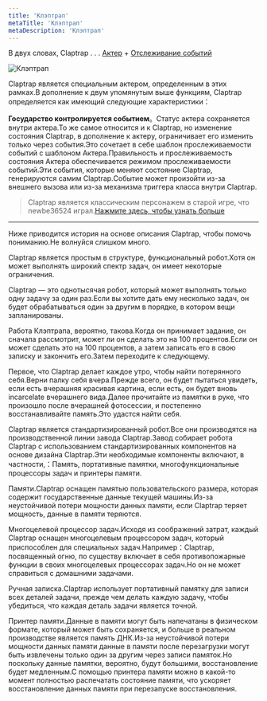 ```yaml
---
title: 'Клэптрап'
metaTitle: 'Клэптрап'
metaDescription: 'Клэптрап'
---
```


В двух словах, Claptrap . . . [Актер](/zh_Hans/2-Glossary/Actor-Pattern) + [Отслеживание событий](/zh_Hans/2-Glossary/Event-Sourcing)

![Клэптрап](/images/20190228-001.gif)

Claptrap является специальным актером, определенным в этих рамках.В дополнение к двум упомянутым выше функциям, Claptrap определяется как имеющий следующие характеристики：

**Государство контролируется событием**。Статус актера сохраняется внутри актера.То же самое относится и к Claptrap, но изменение состояния Claptrap, в дополнение к актеру, ограничивает его изменить только через события.Это сочетает в себе шаблон прослеживаемости событий с шаблоном Актера.Правильность и прослеживаемость состояния Актера обеспечивается режимом прослеживаемости событий.Эти события, которые меняют состояние Claptrap, генерируются самим Claptrap.Событие может произойти из-за внешнего вызова или из-за механизма триггера класса внутри Claptrap.

> Claptrap является классическим персонажем в старой игре, что newbe36524 играл.[Нажмите здесь, чтобы узнать больше](https://zh.moegirl.org/%E5%B0%8F%E5%90%B5%E9%97%B9)

---

Ниже приводится история на основе описания Claptrap, чтобы помочь пониманию.Не волнуйся слишком много.

Claptrap является простым в структуре, функциональный робот.Хотя он может выполнять широкий спектр задач, он имеет некоторые ограничения.

Claptrap — это однотысячая робот, который может выполнять только одну задачу за один раз.Если вы хотите дать ему несколько задач, он будет обрабатываться один за другим в порядке, в котором вещи запланированы.

Работа Клэптрапа, вероятно, такова.Когда он принимает задание, он сначала рассмотрит, может ли он сделать это на 100 процентов.Если он может сделать это на 100 процентов, а затем записать его в свою записку и закончить его.Затем переходите к следующему.

Первое, что Claptrap делает каждое утро, чтобы найти потерянного себя.Верни палку себя вчера.Прежде всего, он будет пытаться увидеть, если есть вчерашняя красивая картина, если есть, он будет вновь incarcelate вчерашнего вида.Далее прочитайте из памятки в руке, что произошло после вчерашней фотосессии, и постепенно восстанавливайте память.Это удастся найти себя.

Claptrap является стандартизированный робот.Все они производятся на производственной линии завода Claptrap.Завод собирает робота Claptrap с использованием стандартизированных компонентов на основе дизайна Claptrap.Эти необходимые компоненты включают, в частности,：Память, портативные памятки, многофункциональные процессоры задач и принтеры памяти.

Памяти.Claptrap оснащен памятью пользовательского размера, которая содержит государственные данные текущей машины.Из-за неустойчивой потери мощности данных памяти, если Claptrap теряет мощность, данные в памяти теряются.

Многоцелевой процессор задач.Исходя из соображений затрат, каждый Claptrap оснащен многоцелевым процессором задач, который приспособлен для специальных задач.Например：Claptrap, посвященный огню, по существу включает в себя противопожарные функции в своих многоцелевых процессорах задач.Но он не может справиться с домашними задачами.

Ручная записка.Claptrap использует портативный памятку для записи всех деталей задачи, прежде чем делать каждую задачу, чтобы убедиться, что каждая деталь задачи является точной.

Принтер памяти.Данные в памяти могут быть напечатаны в физическом формате, который может быть сохраняется, и больше в реальном производстве является память ДНК.Из-за неустойчивой потери мощности данных памяти данные в памяти после перезагрузки могут быть извлечены только один за другим через записи памяток.Но поскольку данные памятки, вероятно, будут большими, восстановление будет медленным.С помощью принтера памяти можно в какой-то момент полностью распечатать состояние памяти, что ускоряет восстановление данных памяти при перезапуске восстановления.

